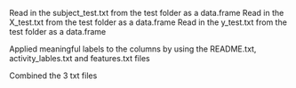 Read in the subject_test.txt from the test folder as a data.frame
Read in the X_test.txt from the test folder as a data.frame
Read in the y_test.txt from the test folder as a data.frame

Applied meaningful labels to the columns by using the README.txt, activity_lables.txt and features.txt files

Combined the 3 txt files

